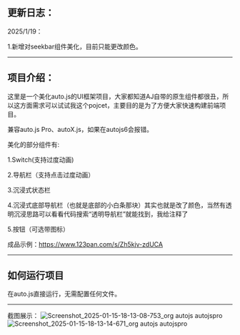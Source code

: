 
更新日志：
----------------------------------------
2025/1/19：

1.新增对seekbar组件美化，目前只能更改颜色。

----------------------------------------
项目介绍：
----------------------------------------

这里是一个美化auto.js的UI框架项目，大家都知道AJ自带的原生组件都很丑，所以这方面需求可以试试我这个pojcet，主要目的是为了方便大家快速构建前端项目。

兼容auto.js Pro、autoX.js，如果在autojs6会报错。

美化的部分组件有:

1.Switch(支持过度动画)

2.导航栏（支持点击过度动画）

3.沉浸式状态栏

4.沉浸式底部导航栏（也就是底部的小白条那块）其实也就是改了颜色，当然有透明沉浸思路可以看看代码搜索“透明导航栏”就能找到，我给注释了

5.按钮（可选带图标）

成品示例：https://www.123pan.com/s/Zh5kjv-zdUCA

----------------------------------------
如何运行项目
----------------------------------------

在auto.js直接运行，无需配置任何文件。

----------------------------------------
截图展示：
![Screenshot_2025-01-15-18-13-08-753_org autojs autojspro](https://github.com/user-attachments/assets/2ec0a7c3-1b8c-4aea-9348-e1e5f2504519)
![Screenshot_2025-01-15-18-13-14-671_org autojs autojspro](https://github.com/user-attachments/assets/ff78d47d-7255-4814-a7de-368cfbf61e59)

